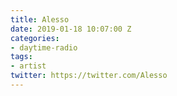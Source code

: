 ```yaml
---
title: Alesso
date: 2019-01-18 10:07:00 Z
categories:
- daytime-radio
tags:
- artist
twitter: https://twitter.com/Alesso
---
```


